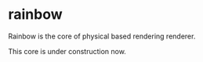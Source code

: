 # rainbow

Rainbow is the core of physical based rendering renderer.

This core is under construction now.